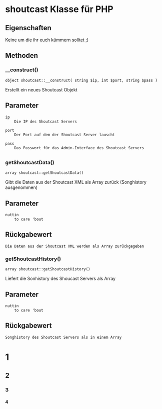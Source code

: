 shoutcast Klasse für PHP
======

Eigenschaften
----------------
Keine um die ihr euch kümmern solltet ;)

Methoden
----------------

### __construct()
    object shoutcast::__construct( string $ip, int $port, string $pass )

Erstellt ein neues Shoutcast Objekt

## Parameter
    ip
        Die IP des Shoutcast Servers

    port
        Der Port auf dem der Shoutcast Server lauscht

    pass
        Das Passwort für das Admin-Interface des Shoutcast Servers
##

### getShoutcastData()
    array shoutcast::getShoutcastData()

Gibt die Daten aus der Shoutcast XML als Array zurück (Songhistory ausgenommen)

## Parameter
    nuttin
        to care 'bout

## Rückgabewert
    Die Daten aus der Shoutcast XML werden als Array zurückgegeben

### getShoutcastHistory()
    array shoutcast::getShoutcastHistory()

Liefert die Sonhistory des Shoucast Servers als Array

## Parameter
    nuttin
        to care 'bout

## Rückgabewert
    Songhistory des Shoutcast Servers als in einem Array

# 1
## 2
### 3
#### 4
